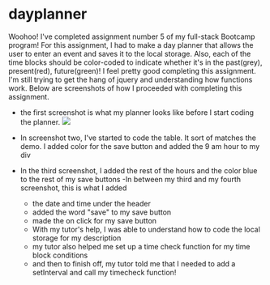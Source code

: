 # dayplanner


Woohoo! I've completed assignment number 5 of my full-stack Bootcamp program! For this assignment, I had to make a day planner that allows the user to enter an event and saves it to the local storage. Also, each of the time blocks should be color-coded to indicate whether it's in the past(grey), present(red), future(green)! I feel pretty good completing this assignment. I'm still trying to get the hang of jquery and understanding how functions work. Below are screenshots of how I proceeded with completing this assignment.

- the first screenshot is what my planner looks like before I start coding the planner.
![](screenshot%201.png)

- In screenshot two, I've started to code the table. It sort of matches the demo. I added color for the save button and added the 9 am hour to my div
- In the third screenshot, I added the rest of the hours and the color blue to the rest of my save buttons
-In between my third and my fourth screenshot, this is what I added
    - the date and time under the header
    - added the word "save" to my save button
    - made the on click for my save button 
    - With my tutor's help, I was able to understand how to code the local storage for my description
    - my tutor also helped me set up a time check function for my time block conditions
    - and then to finish off, my tutor told me that I needed to add a setInterval and call my timecheck function!
